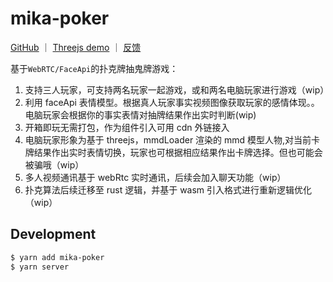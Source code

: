 # mika-poker

<p>
<a href="https://github.com/DarylLi/mika-poker">GitHub</a>
<span>｜</span>
<a href="http://franxxdaryl.site/">Threejs demo</a>
<span>｜</span>
<a href="https://github.com/DarylLi/mika-poker/issues">反馈</a>
</p>

基于`WebRTC/FaceApi`的扑克牌抽鬼牌游戏：

1. 支持三人玩家，可支持两名玩家一起游戏，或和两名电脑玩家进行游戏（wip）
2. 利用 faceApi 表情模型。根据真人玩家事实视频图像获取玩家的感情体现。。电脑玩家会根据你的事实表情对抽牌结果作出实时判断(wip)
3. 开箱即玩无需打包，作为组件引入可用 cdn 外链接入
4. 电脑玩家形象为基于 threejs，mmdLoader 渲染的 mmd 模型人物,对当前卡牌结果作出实时表情切换，玩家也可根据相应结果作出卡牌选择。但也可能会被骗哦（wip）
5. 多人视频通讯基于 webRtc 实时通讯，后续会加入聊天功能（wip）
6. 扑克算法后续迁移至 rust 逻辑，并基于 wasm 引入格式进行重新逻辑优化（wip）

## Development

```bash
$ yarn add mika-poker
$ yarn server
```
